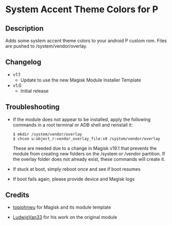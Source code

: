 # **System Accent Theme Colors for P**

## Description
Adds some system accent theme colors to your android P custom rom. Files are pushed to /system/vendor/overlay.

## Changelog
- v1.1
  - Update to use the new Magisk Module Installer Template
- v1.0 
  - Initial release

## Troubleshooting
- If the module does not appear to be installed, apply the following commands in a root terminal or ADB shell and reinstall it:
  ```
  $ mkdir /system/vendor/overlay
  $ chcon u:object_r:vendor_overlay_file:s0 /system/vendor/overlay
  ```
  These are needed due to a change in Magisk v19.1 that prevents the module from creating new folders on the /system or /vendor partition. If the overlay folder does not already exist, these commands will create it.

- If stuck at boot, simply reboot once and see if boot resumes

- If boot fails again, please provide device and Magisk logs

## Credits
- [topjohnwu](https://forum.xda-developers.com/member.php?u=4470081) for Magisk and its module template

- [LudwigVan33](https://github.com/LudwigVan33) for his work on the original module
